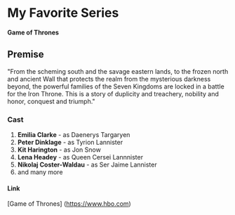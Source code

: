 # My Favorite Series
**Game of Thrones**

## Premise
"From the scheming south and the savage eastern lands, to the frozen north and ancient Wall that protects the realm from the mysterious darkness beyond, the powerful families of the Seven Kingdoms are locked in a battle for the Iron Throne. This is a story of duplicity and treachery, nobility and honor, conquest and triumph."

### Cast
1. **Emilia Clarke** - as Daenerys Targaryen
2. **Peter Dinklage** - as Tyrion Lannister
3. **Kit Harington** - as Jon Snow
4. **Lena Headey** - as Queen Cersei Lannnister
5. **Nikolaj Coster-Waldau** - as Ser Jaime Lannister
6. and many more

#### Link
[Game of Thrones] (https://www.hbo.com)
